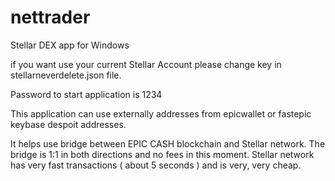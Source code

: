 # nettrader
Stellar DEX app for Windows

if you want use your current Stellar Account please change key in stellarneverdelete.json file.

Password to start application is 1234

This application can use externally addresses from epicwallet or fastepic keybase despoit addresses.

It helps use bridge between EPIC CASH blockchain and Stellar network. The bridge is 1:1 in both directions and no fees in this moment. Stellar network has very fast transactions ( about 5 seconds ) and is very, very cheap.


